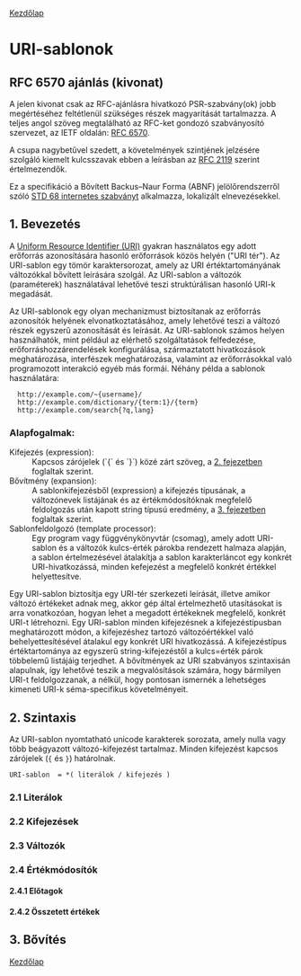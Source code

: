 [Kezdőlap](../README.md)

# URI-sablonok

## RFC 6570 ajánlás (kivonat)

A jelen kivonat csak az RFC-ajánlásra hivatkozó PSR-szabvány(ok) jobb megértéséhez
feltétlenül szükséges részek magyarítását tartalmazza. A teljes angol szöveg megtalálható
az RFC-ket gondozó szabványosító szervezet, az IETF oldalán: [RFC 6570](https://datatracker.ietf.org/doc/html/rfc6570).

A csupa nagybetűvel szedett, a követelmények szintjének jelzésére szolgáló kiemelt
kulcsszavak ebben a leírásban az [RFC 2119](2119.md) szerint értelmezendők.

Ez a specifikáció a Bővített Backus–Naur Forma (ABNF) jelölőrendszerről szóló
[STD 68 internetes szabványt](5234.md) alkalmazza, lokalizált elnevezésekkel.

## 1. Bevezetés

A [Uniform Resource Identifier (URI)](3986.md) gyakran használatos egy adott
erőforrás azonosítására hasonló erőforrások közös helyén ("URI tér"). Az URI-sablon
egy tömör karaktersorozat, amely az URI értéktartományának változókkal bővített
leírására szolgál. Az URI-sablon a változók (paraméterek) használatával lehetővé
teszi struktúrálisan hasonló URI-k megadását.

Az URI-sablonok egy olyan mechanizmust biztosítanak az erőforrás azonosítók helyének
elvonatkoztatásához, amely lehetővé teszi a változó részek egyszerű azonosítását
és leírását. Az URI-sablonok számos helyen használhatók, mint például az elérhető
szolgáltatások felfedezése, erőforráshozzárendelések konfigurálása, származtatott
hivatkozások meghatározása, interfészek meghatározása, valamint az erőforrásokkal
való programozott interakció egyéb más formái. Néhány példa a sablonok használatára:

```
  http://example.com/~{username}/
  http://example.com/dictionary/{term:1}/{term}
  http://example.com/search{?q,lang}

```

### Alapfogalmak:

<dl>
  <dt>Kifejezés (expression):</dt>
  <dd>
    Kapcsos zárójelek (`{` és `}`) közé zárt szöveg, a <a href="#2-szintaxis">2. fejezetben</a>
    foglaltak szerint.
  </dd>
  <dt>Bővítmény (expansion):</dt>
  <dd>
    A sablonkifejezésből (expression) a kifejezés típusának, a változónevek listájának
    és az értékmódosítóknak megfelelő feldolgozás után kapott string típusú eredmény,
    a <a href="#3-bővítés">3. fejezetben</a> foglaltak szerint.
  </dd>
  <dt>Sablonfeldolgozó (template processor):</dt>
  <dd>
    Egy program vagy függvénykönyvtár (csomag), amely adott URI-sablon és a változók
    kulcs-érték párokba rendezett halmaza alapján, a sablon értelmezésével átalakítja
    a sablon karakterláncot egy konkrét URI-hivatkozássá, minden kefejezést a
    megfelelő konkrét értékkel helyettesítve.
  </dd>
</dl>

Egy URI-sablon biztosítja egy URI-tér szerkezeti leírását, illetve amikor változó
értékeket adnak meg, akkor gép által értelmezhető utasításokat is arra vonatkozóan,
hogyan lehet a megadott értékeknek megfelelő, konkrét URI-t létrehozni. Egy URI-sablon
minden kifejezésnek a kifejezéstípusban meghatározott módon, a kifejezéshez tartozó
változóértékkel való behelyettesítésével átalakul egy konkrét URI hivatkozássá.
A kifejezéstípus értéktartománya az egyszerű string-kifejezéstől a kulcs=érték párok
többelemű listájáig terjedhet. A bővítmények az URI szabványos szintaxisán alapulnak,
így lehetővé teszik a megvalósítások számára, hogy bármilyen URI-t feldolgozzanak,
a nélkül, hogy pontosan ismernék a lehetséges kimeneti URI-k séma-specifikus
követelményeit.

## 2. Szintaxis

Az URI-sablon nyomtatható unicode karakterek sorozata, amely nulla vagy több
beágyazott változó-kifejezést tartalmaz. Minden kifejezést kapcsos zárójelek
(`{` és `}`) határolnak.

```URI-sablon  = *( literálok / kifejezés )```



### 2.1 Literálok

### 2.2 Kifejezések

### 2.3 Változók

### 2.4 Értékmódosítók

#### 2.4.1 Előtagok

#### 2.4.2 Összetett értékek

## 3. Bővítés



[Kezdőlap](../README.md)
